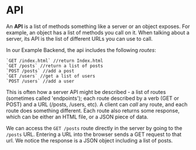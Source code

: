 # API

An **API** is a list of methods something like a server or an object exposes. For example, an object has a list of methods you call on it. When talking about a server, its API is the list of different URLs you can use to call. 

In our Example Backend, the api includes the following *routes*:

    `GET /index.html` //return Index.html
    `GET /posts` //return a list of posts
    `POST /posts` //add a post
    `GET /users` //get a list of users
    `POST /users` //add a user

This is often how a server API might be described - a list of routes (sometimes called 'endpoints'); each route described by a verb (GET or POST) and a URL (/posts, /users, etc). A client can *call* any route, and each route does something different. Each route also returns some response, which can be either an HTML file, or a JSON piece of data. 

We can access the `GET /posts` route directly in the server by going to the `/posts` URL. Entering a URL into the browser sends a GET request to that url. We notice the response is a JSON object including a list of posts. 
